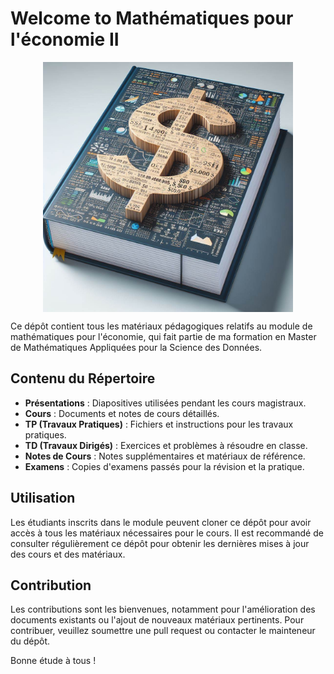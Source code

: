 # Welcome to Mathématiques pour l'économie II

<img src="Assets/ecopicmd.jpeg" alt="Image" style="display: block; margin: 0 auto;" height="400" width="400">

Ce dépôt contient tous les matériaux pédagogiques relatifs au module de mathématiques pour l'économie, qui fait partie de ma formation en Master de Mathématiques Appliquées pour la Science des Données.

## Contenu du Répertoire

- **Présentations** : Diapositives utilisées pendant les cours magistraux.
- **Cours** : Documents et notes de cours détaillés.
- **TP (Travaux Pratiques)** : Fichiers et instructions pour les travaux pratiques.
- **TD (Travaux Dirigés)** : Exercices et problèmes à résoudre en classe.
- **Notes de Cours** : Notes supplémentaires et matériaux de référence.
- **Examens** : Copies d'examens passés pour la révision et la pratique.

## Utilisation

Les étudiants inscrits dans le module peuvent cloner ce dépôt pour avoir accès à tous les matériaux nécessaires pour le cours. Il est recommandé de consulter régulièrement ce dépôt pour obtenir les dernières mises à jour des cours et des matériaux.

## Contribution

Les contributions sont les bienvenues, notamment pour l'amélioration des documents existants ou l'ajout de nouveaux matériaux pertinents. Pour contribuer, veuillez soumettre une pull request ou contacter le mainteneur du dépôt.

Bonne étude à tous !
